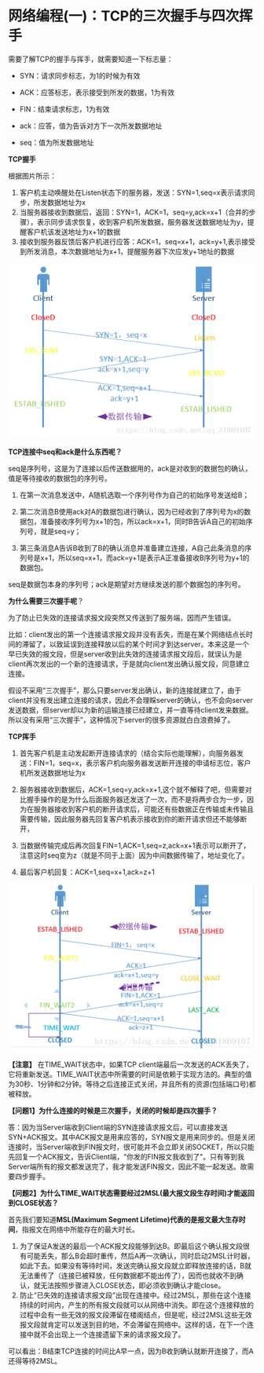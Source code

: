 # 网络编程(一)：TCP的三次握手与四次挥手

需要了解TCP的握手与挥手，就需要知道一下标志量：

- SYN：请求同步标志，为1的时候为有效 

- ACK：应答标志，表示接受到所发的数据，1为有效 
- FIN：结束请求标志，1为有效
- ack：应答，值为告诉对方下一次所发数据地址 
- seq：值为所发数据地址

**TCP握手**

根据图片所示： 

1. 客户机主动唤醒处在Listen状态下的服务器，发送：SYN=1,seq=x表示请求同步，所发数据地址为x 
2. 当服务器接收到数据后，返回：SYN=1，ACK=1，seq=y,ack=x+1（合并的步骤），表示同步请求恢复，收到客户机所发数据，服务器发送数据地址为y，提醒客户机该发送地址为x+1的数据 
3. 接收到服务器反馈后客户机进行应答：ACK=1，seq=x+1，ack=y+1,表示接受到所发消息，本次数据地址为x+1，提醒服务器下次应发y+1地址的数据

![image-20201222131205347](图片/image-20201222131205347.png)

**TCP连接中seq和ack是什么东西呢？**

seq是序列号，这是为了连接以后传送数据用的，ack是对收到的数据包的确认，值是等待接收的数据包的序列号。

1. 在第一次消息发送中，A随机选取一个序列号作为自己的初始序号发送给B；

2. 第二次消息B使用ack对A的数据包进行确认，因为已经收到了序列号为x的数据包，准备接收序列号为x+1的包，所以ack=x+1，同时B告诉A自己的初始序列号，就是seq=y；

3. 第三条消息A告诉B收到了B的确认消息并准备建立连接，A自己此条消息的序列号是x+1，所以seq=x+1，而ack=y+1是表示A正准备接收B序列号为y+1的数据包。

seq是数据包本身的序列号；ack是期望对方继续发送的那个数据包的序列号。

**为什么需要三次握手呢**？

为了防止已失效的连接请求报文段突然又传送到了服务端，因而产生错误。

比如：client发出的第一个连接请求报文段并没有丢失，而是在某个网络结点长时间的滞留了，以致延误到连接释放以后的某个时间才到达server。本来这是一个早已失效的报文段，但是server收到此失效的连接请求报文段后，就误认为是client再次发出的一个新的连接请求，于是就向client发出确认报文段，同意建立连接。

假设不采用“三次握手”，那么只要server发出确认，新的连接就建立了，由于client并没有发出建立连接的请求，因此不会理睬server的确认，也不会向server发送数据，但server却以为新的运输连接已经建立，并一直等待client发来数据。所以没有采用“三次握手”，这种情况下server的很多资源就白白浪费掉了。

**TCP挥手**

1. 首先客户机是主动发起断开连接请求的（结合实际也能理解），向服务器发送：FIN=1，seq=x，表示客户机向服务器发送断开连接的申请标志位，客户机所发送数据地址为x 

2. 服务器接收到数据后，ACK=1,seq=y,ack=x+1,这个就不解释了吧，但需要对比握手操作的是为什么后面服务器还发送了一次，而不是将两步合为一步，因为在服务器接收到客户机的断开请求后，可能还有些数据正在传输或未传输且需要传输，因此服务器先回复客户机表示接收到你的断开请求但还不能够断开，
3. 当数据传输完成后再次回复FIN=1,ACK=1,seq=z,ack=x+1表示可以断开了，注意这时seq变为z（就是不同于上面）因为中间数据传输了，地址变化了。 
4. 最后客户机回复：ACK=1,seq=x+1,ack=z+1

![image-20201222160749482](图片/image-20201222160749482.png)

**【注意】** 在TIME_WAIT状态中，如果TCP client端最后一次发送的ACK丢失了，它将重新发送。TIME_WAIT状态中所需要的时间是依赖于实现方法的。典型的值为30秒、1分钟和2分钟。等待之后连接正式关闭，并且所有的资源(包括端口号)都被释放。

**【问题1】为什么连接的时候是三次握手，关闭的时候却是四次握手？**

答：因为当Server端收到Client端的SYN连接请求报文后，可以直接发送SYN+ACK报文。其中ACK报文是用来应答的，SYN报文是用来同步的。但是关闭连接时，当Server端收到FIN报文时，很可能并不会立即关闭SOCKET，所以只能先回复一个ACK报文，告诉Client端，"你发的FIN报文我收到了"。只有等到我Server端所有的报文都发送完了，我才能发送FIN报文，因此不能一起发送。故需要四步握手。

**【问题2】为什么TIME_WAIT状态需要经过2MSL(最大报文段生存时间)才能返回到CLOSE状态？**

首先我们要知道**MSL(Maximum Segment Lifetime)**代表的是**报文最大生存时间**，指报文在网络中所能存在的最大时长。

1. 为了保证A发送的最后一个ACK报文段能够到达B。即最后这个确认报文段很有可能丢失，那么B会超时重传，然后A再一次确认，同时启动2MSL计时器，如此下去。如果没有等待时间，发送完确认报文段就立即释放连接的话，B就无法重传了（连接已被释放，任何数据都不能出传了），因而也就收不到确认，就无法按照步骤进入CLOSE状态，即必须收到确认才能close。
2. 防止“已失效的连接请求报文段”出现在连接中。经过2MSL，那些在这个连接持续的时间内，产生的所有报文段就可以从网络中消失。即在这个连接释放的过程中会有一些无效的报文段滞留在楼阁结点，但是呢，经过2MSL这些无效报文段就肯定可以发送到目的地，不会滞留在网络中。这样的话，在下一个连接中就不会出现上一个连接遗留下来的请求报文段了。

可以看出：B结束TCP连接的时间比A早一点，因为B收到确认就断开连接了，而A还得等待2MSL。